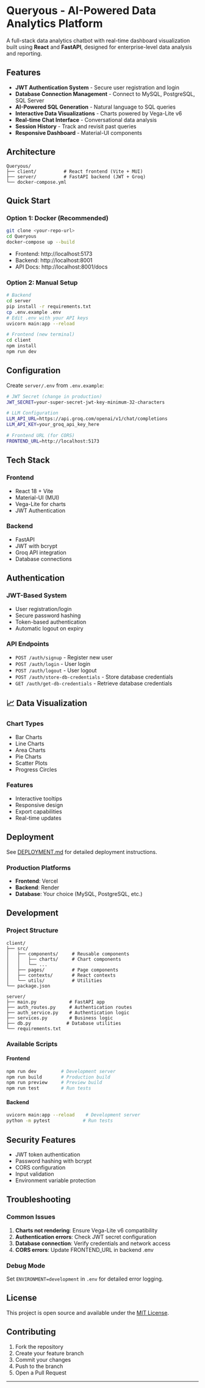 # Queryous - AI-Powered Data Analytics Platform

A full-stack data analytics chatbot with real-time dashboard visualization built using **React** and **FastAPI**, designed for enterprise-level data analysis and reporting.

## Features

- **JWT Authentication System** - Secure user registration and login
- **Database Connection Management** - Connect to MySQL, PostgreSQL, SQL Server
- **AI-Powered SQL Generation** - Natural language to SQL queries
- **Interactive Data Visualizations** - Charts powered by Vega-Lite v6
- **Real-time Chat Interface** - Conversational data analysis
- **Session History** - Track and revisit past queries
- **Responsive Dashboard** - Material-UI components

## Architecture

```
Queryous/
├── client/          # React frontend (Vite + MUI)
├── server/          # FastAPI backend (JWT + Groq)
└── docker-compose.yml
```

## Quick Start

### **Option 1: Docker (Recommended)**
```bash
git clone <your-repo-url>
cd Queryous
docker-compose up --build
```
- Frontend: http://localhost:5173
- Backend: http://localhost:8001
- API Docs: http://localhost:8001/docs

### **Option 2: Manual Setup**
```bash
# Backend
cd server
pip install -r requirements.txt
cp .env.example .env
# Edit .env with your API keys
uvicorn main:app --reload

# Frontend (new terminal)
cd client
npm install
npm run dev
```

## Configuration

Create `server/.env` from `.env.example`:
```bash
# JWT Secret (change in production)
JWT_SECRET=your-super-secret-jwt-key-minimum-32-characters

# LLM Configuration
LLM_API_URL=https://api.groq.com/openai/v1/chat/completions
LLM_API_KEY=your_groq_api_key_here

# Frontend URL (for CORS)
FRONTEND_URL=http://localhost:5173
```

## Tech Stack

### **Frontend**
- React 18 + Vite
- Material-UI (MUI)
- Vega-Lite for charts
- JWT Authentication

### **Backend**
- FastAPI
- JWT with bcrypt
- Groq API integration
- Database connections

## Authentication

### **JWT-Based System**
- User registration/login
- Secure password hashing
- Token-based authentication
- Automatic logout on expiry

### **API Endpoints**
- `POST /auth/signup` - Register new user
- `POST /auth/login` - User login
- `POST /auth/logout` - User logout
- `POST /auth/store-db-credentials` - Store database credentials
- `GET /auth/get-db-credentials` - Retrieve database credentials

## 📈 Data Visualization

### **Chart Types**
- Bar Charts
- Line Charts
- Area Charts
- Pie Charts
- Scatter Plots
- Progress Circles

### **Features**
- Interactive tooltips
- Responsive design
- Export capabilities
- Real-time updates

## Deployment

See [DEPLOYMENT.md](DEPLOYMENT.md) for detailed deployment instructions.

### **Production Platforms**
- **Frontend**: Vercel
- **Backend**: Render
- **Database**: Your choice (MySQL, PostgreSQL, etc.)

## Development

### **Project Structure**
```
client/
├── src/
│   ├── components/     # Reusable components
│   │   ├── charts/     # Chart components
│   │   └── ...
│   ├── pages/          # Page components
│   ├── contexts/       # React contexts
│   └── utils/          # Utilities
└── package.json

server/
├── main.py            # FastAPI app
├── auth_routes.py     # Authentication routes
├── auth_service.py    # Authentication logic
├── services.py        # Business logic
├── db.py             # Database utilities
└── requirements.txt
```

### **Available Scripts**

#### Frontend
```bash
npm run dev         # Development server
npm run build       # Production build
npm run preview     # Preview build
npm run test        # Run tests
```

#### Backend
```bash
uvicorn main:app --reload    # Development server
python -m pytest            # Run tests
```

## Security Features

- JWT token authentication
- Password hashing with bcrypt
- CORS configuration
- Input validation
- Environment variable protection

## Troubleshooting

### **Common Issues**

1. **Charts not rendering**: Ensure Vega-Lite v6 compatibility
2. **Authentication errors**: Check JWT secret configuration
3. **Database connection**: Verify credentials and network access
4. **CORS errors**: Update FRONTEND_URL in backend .env

### **Debug Mode**
Set `ENVIRONMENT=development` in `.env` for detailed error logging.

## License

This project is open source and available under the [MIT License](LICENSE).

## Contributing

1. Fork the repository
2. Create your feature branch
3. Commit your changes
4. Push to the branch
5. Open a Pull Request

---






